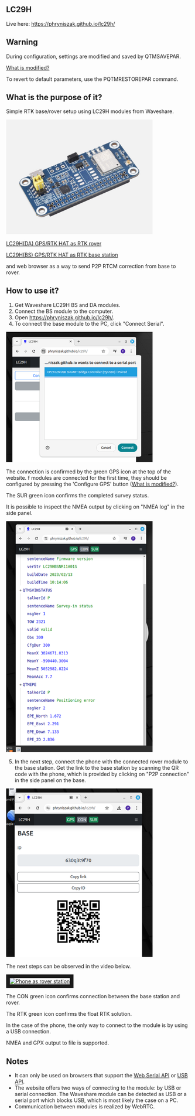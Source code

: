 ## LC29H

Live here: <https://phryniszak.github.io/lc29h/>

## Warning

During configuration, settings are modified and saved by QTMSAVEPAR.

[What is modified?](src/controller.js)

To revert to default parameters, use the PQTMRESTOREPAR command.

## What is the purpose of it?

Simple RTK base/rover setup using LC29H modules from Waveshare.

<img src="doc/LC29H-GPS-RTK-HAT-details-1.jpg" alt="Waveshare LC29H" width="400"/>

[LC29H(DA) GPS/RTK HAT as RTK rover](https://www.waveshare.com/lc29h-gps-hat.htm?sku=25279)

[LC29H(BS) GPS/RTK HAT as RTK base station](https://www.waveshare.com/lc29h-gps-hat.htm?sku=25280)

and web browser as a way to send P2P RTCM correction from base to rover.

## How to use it?

1. Get Waveshare LC29H BS and DA modules.
2. Connect the BS module to the computer.
3. Open <https://phryniszak.github.io/lc29h/>.
4. To connect the base module to the PC, click "Connect Serial".

<img src="doc/pc_base_connection.png" alt="base connection" width="400"/>

The connection is confirmed by the green GPS icon at the top of the website.
f modules are connected for the first time, they should be configured by pressing the 'Configure GPS' button ([What is modified?](src/controller.js)).

The SUR green icon confirms the completed survey status.

It is possible to inspect the NMEA output by clicking on "NMEA log" in the side panel.

<img src="doc/pc_base_nmea.png" alt="base nmea" width="400"/>

5. In the next step, connect the phone with the connected rover module to the base station. Get the link to the base station by scanning the QR code with the phone, which is provided by clicking on "P2P connection" in the side panel on the base.

<img src="doc/pc_base_p2p.png" alt="base p2p connection" width="400"/>

The next steps can be observed in the video below.

<a href="http://www.youtube.com/watch?feature=player_embedded&v=m49sC4FeRPs" target="_blank"><img src="http://img.youtube.com/vi/m49sC4FeRPs/0.jpg" alt="Phone as rover station" width="480" height="360" border="10"/></a>

The CON green icon confirms connection between the base station and rover.

The RTK green icon confirms the float RTK solution.

In the case of the phone, the only way to connect to the module is by using a USB connection.

NMEA and GPX output to file is supported.

## Notes

- It can only be used on browsers that support the [Web Serial API](https://caniuse.com/web-serial) or [USB API](https://caniuse.com/mdn-api_usb).
- The website offers two ways of connecting to the module: by USB or serial connection. The Waveshare module can be detected as USB or a serial port which blocks USB, which is most likely the case on a PC.
- Communication between modules is realized by WebRTC.